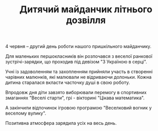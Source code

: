 ﻿---
title: Дитячий майданчик літнього дозвілля
---

4 червня – другий день роботи нашого пришкільного майданчику.

Для маленьких першокласників він розпочався з веселої ранкової зустрічі-зарядки, що проходив під девізом "З Україною в серці".

Учні із задоволенням та захопленням прийняли участь в створенні чарівних малюнків, які малювали не відриваючи долоньки. Кожна дитина старалася вкласти часточку душі в свою роботу.

Впродовж дня діти завзято виборювали перемогу в спортивних змаганнях "Веселі старти", грі - вікторині "Цікава математика".

А закінчили відпочинок ігровою програмою "Веселковий вогник у веселому вулику".

Позитивна атмосфера зарядила усіх на весь день.

<slideshow />
